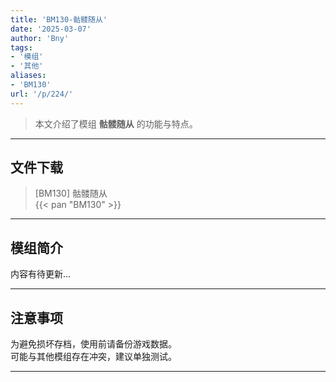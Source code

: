 ```yaml
---
title: 'BM130-骷髅随从'
date: '2025-03-07'
author: 'Bny'
tags:
- '模组'
- '其他'
aliases:
- 'BM130'
url: '/p/224/'
---
```


> 本文介绍了模组 **骷髅随从** 的功能与特点。

---

## 文件下载

> [BM130] 骷髅随从  
{{< pan "BM130" >}}  

---

## 模组简介

>  
内容有待更新...  

---

## 注意事项

>  
为避免损坏存档，使用前请备份游戏数据。  
可能与其他模组存在冲突，建议单独测试。  

---


